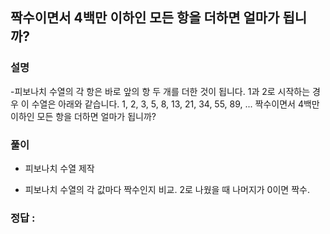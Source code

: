 ## 짝수이면서 4백만 이하인 모든 항을 더하면 얼마가 됩니까?

### 설명
-피보나치 수열의 각 항은 바로 앞의 항 두 개를 더한 것이 됩니다. 1과 2로 시작하는 경우 이 수열은 아래와 같습니다.
1, 2, 3, 5, 8, 13, 21, 34, 55, 89, ...
짝수이면서 4백만 이하인 모든 항을 더하면 얼마가 됩니까?

### 풀이

- 피보나치 수열 제작

- 피보나치 수열의 각 값마다 짝수인지 비교. 2로 나웠을 때 나머지가 0이면 짝수.


### 정답 : 